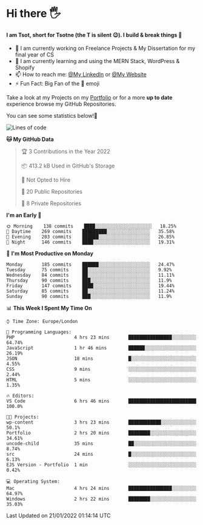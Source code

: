# Hi there :raised_hand_with_fingers_splayed:
#### I am Tsot, short for Tsotne (the T is silent :wink:). I build & break things :space_invader:
- :telescope: I am currently working on Freelance Projects & My Dissertation for my final year of CS
- :seedling: I am currently learning and using the MERN Stack, WordPress & Shopify
- :mailbox: How to reach me: [@My LinkedIn](https://www.linkedin.com/in/tsotne-gvadzabia/) or [@My Website](https://tsotnegvadzabia.me/contact)
- :zap: Fun Fact: Big Fan of the :space_invader: emoji

Take a look at my Projects on my [Portfolio](https://tsotne.co.uk/) or for a more **up to date** experience browse my GitHub Repositories.

You can see some statistics below!:space_invader:
<!--START_SECTION:waka-->
![Lines of code](https://img.shields.io/badge/From%20Hello%20World%20I%27ve%20Written-2%20Million%20lines%20of%20code-blue)

**🐱 My GitHub Data** 

> 🏆 3 Contributions in the Year 2022
 > 
> 📦 413.2 kB Used in GitHub's Storage 
 > 
> 🚫 Not Opted to Hire
 > 
> 📜 20 Public Repositories 
 > 
> 🔑 8 Private Repositories  
 > 
**I'm an Early 🐤** 

```text
🌞 Morning    138 commits    ████░░░░░░░░░░░░░░░░░░░░░   18.25% 
🌆 Daytime    269 commits    █████████░░░░░░░░░░░░░░░░   35.58% 
🌃 Evening    203 commits    ██████░░░░░░░░░░░░░░░░░░░   26.85% 
🌙 Night      146 commits    ████░░░░░░░░░░░░░░░░░░░░░   19.31%

```
📅 **I'm Most Productive on Monday** 

```text
Monday       185 commits    ██████░░░░░░░░░░░░░░░░░░░   24.47% 
Tuesday      75 commits     ██░░░░░░░░░░░░░░░░░░░░░░░   9.92% 
Wednesday    84 commits     ██░░░░░░░░░░░░░░░░░░░░░░░   11.11% 
Thursday     90 commits     ███░░░░░░░░░░░░░░░░░░░░░░   11.9% 
Friday       147 commits    ████░░░░░░░░░░░░░░░░░░░░░   19.44% 
Saturday     85 commits     ██░░░░░░░░░░░░░░░░░░░░░░░   11.24% 
Sunday       90 commits     ███░░░░░░░░░░░░░░░░░░░░░░   11.9%

```


📊 **This Week I Spent My Time On** 

```text
⌚︎ Time Zone: Europe/London

💬 Programming Languages: 
PHP                      4 hrs 23 mins       ████████████████░░░░░░░░░   64.74% 
JavaScript               1 hr 46 mins        ██████░░░░░░░░░░░░░░░░░░░   26.19% 
JSON                     18 mins             █░░░░░░░░░░░░░░░░░░░░░░░░   4.55% 
CSS                      9 mins              ░░░░░░░░░░░░░░░░░░░░░░░░░   2.44% 
HTML                     5 mins              ░░░░░░░░░░░░░░░░░░░░░░░░░   1.35%

🔥 Editors: 
VS Code                  6 hrs 46 mins       █████████████████████████   100.0%

🐱‍💻 Projects: 
wp-content               3 hrs 23 mins       ████████████░░░░░░░░░░░░░   50.1% 
Portfolio                2 hrs 20 mins       ████████░░░░░░░░░░░░░░░░░   34.61% 
uncode-child             35 mins             ██░░░░░░░░░░░░░░░░░░░░░░░   8.74% 
src                      24 mins             █░░░░░░░░░░░░░░░░░░░░░░░░   6.13% 
EJS Version - Portfolio  1 min               ░░░░░░░░░░░░░░░░░░░░░░░░░   0.42%

💻 Operating System: 
Mac                      4 hrs 24 mins       ████████████████░░░░░░░░░   64.97% 
Windows                  2 hrs 22 mins       ████████░░░░░░░░░░░░░░░░░   35.03%

```


 Last Updated on 21/01/2022 01:14:14 UTC
<!--END_SECTION:waka-->

